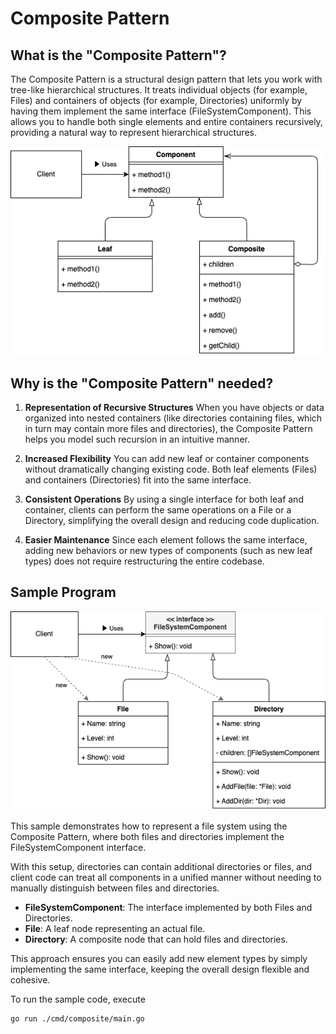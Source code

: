 # Composite Pattern

## What is the "Composite Pattern"?

The Composite Pattern is a structural design pattern that lets you work with tree-like hierarchical structures. It treats individual objects (for example, Files) and containers of objects (for example, Directories) uniformly by having them implement the same interface (FileSystemComponent). This allows you to handle both single elements and entire containers recursively, providing a natural way to represent hierarchical structures.

![Class Diagram](./assets/class-diagram.drawio.png)

## Why is the "Composite Pattern" needed?

1. **Representation of Recursive Structures**
When you have objects or data organized into nested containers (like directories containing files, which in turn may contain more files and directories), the Composite Pattern helps you model such recursion in an intuitive manner.

2. **Increased Flexibility**
You can add new leaf or container components without dramatically changing existing code. Both leaf elements (Files) and containers (Directories) fit into the same interface.

3. **Consistent Operations**
By using a single interface for both leaf and container, clients can perform the same operations on a File or a Directory, simplifying the overall design and reducing code duplication.

4. **Easier Maintenance**
Since each element follows the same interface, adding new behaviors or new types of components (such as new leaf types) does not require restructuring the entire codebase.

## Sample Program

![Sample program diagram](./assets/sample-program.drawio.png)

This sample demonstrates how to represent a file system using the Composite Pattern, where both files and directories implement the FileSystemComponent interface.

With this setup, directories can contain additional directories or files, and client code can treat all components in a unified manner without needing to manually distinguish between files and directories.

- **FileSystemComponent**: The interface implemented by both Files and Directories.
- **File**: A leaf node representing an actual file.
- **Directory**: A composite node that can hold files and directories.

This approach ensures you can easily add new element types by simply implementing the same interface, keeping the overall design flexible and cohesive.

To run the sample code, execute 
```bash
go run ./cmd/composite/main.go
```
